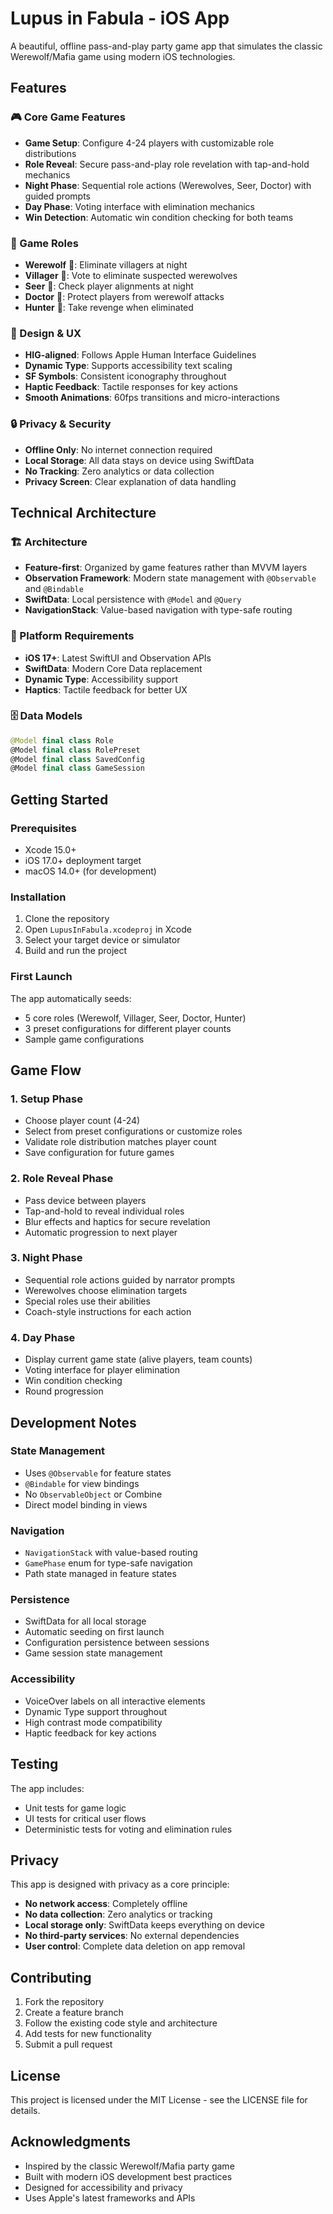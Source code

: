 # Lupus in Fabula - iOS App

A beautiful, offline pass-and-play party game app that simulates the classic Werewolf/Mafia game using modern iOS technologies.

## Features

### 🎮 Core Game Features
- **Game Setup**: Configure 4-24 players with customizable role distributions
- **Role Reveal**: Secure pass-and-play role revelation with tap-and-hold mechanics
- **Night Phase**: Sequential role actions (Werewolves, Seer, Doctor) with guided prompts
- **Day Phase**: Voting interface with elimination mechanics
- **Win Detection**: Automatic win condition checking for both teams

### 🎯 Game Roles
- **Werewolf** 🐺: Eliminate villagers at night
- **Villager** 👤: Vote to eliminate suspected werewolves
- **Seer** 🔮: Check player alignments at night
- **Doctor** 💊: Protect players from werewolf attacks
- **Hunter** 🏹: Take revenge when eliminated

### 🎨 Design & UX
- **HIG-aligned**: Follows Apple Human Interface Guidelines
- **Dynamic Type**: Supports accessibility text scaling
- **SF Symbols**: Consistent iconography throughout
- **Haptic Feedback**: Tactile responses for key actions
- **Smooth Animations**: 60fps transitions and micro-interactions

### 🔒 Privacy & Security
- **Offline Only**: No internet connection required
- **Local Storage**: All data stays on device using SwiftData
- **No Tracking**: Zero analytics or data collection
- **Privacy Screen**: Clear explanation of data handling

## Technical Architecture

### 🏗️ Architecture
- **Feature-first**: Organized by game features rather than MVVM layers
- **Observation Framework**: Modern state management with `@Observable` and `@Bindable`
- **SwiftData**: Local persistence with `@Model` and `@Query`
- **NavigationStack**: Value-based navigation with type-safe routing

### 📱 Platform Requirements
- **iOS 17+**: Latest SwiftUI and Observation APIs
- **SwiftData**: Modern Core Data replacement
- **Dynamic Type**: Accessibility support
- **Haptics**: Tactile feedback for better UX

### 🗄️ Data Models
```swift
@Model final class Role
@Model final class RolePreset  
@Model final class SavedConfig
@Model final class GameSession
```

## Getting Started

### Prerequisites
- Xcode 15.0+
- iOS 17.0+ deployment target
- macOS 14.0+ (for development)

### Installation
1. Clone the repository
2. Open `LupusInFabula.xcodeproj` in Xcode
3. Select your target device or simulator
4. Build and run the project

### First Launch
The app automatically seeds:
- 5 core roles (Werewolf, Villager, Seer, Doctor, Hunter)
- 3 preset configurations for different player counts
- Sample game configurations

## Game Flow

### 1. Setup Phase
- Choose player count (4-24)
- Select from preset configurations or customize roles
- Validate role distribution matches player count
- Save configuration for future games

### 2. Role Reveal Phase
- Pass device between players
- Tap-and-hold to reveal individual roles
- Blur effects and haptics for secure revelation
- Automatic progression to next player

### 3. Night Phase
- Sequential role actions guided by narrator prompts
- Werewolves choose elimination targets
- Special roles use their abilities
- Coach-style instructions for each action

### 4. Day Phase
- Display current game state (alive players, team counts)
- Voting interface for player elimination
- Win condition checking
- Round progression

## Development Notes

### State Management
- Uses `@Observable` for feature states
- `@Bindable` for view bindings
- No `ObservableObject` or Combine
- Direct model binding in views

### Navigation
- `NavigationStack` with value-based routing
- `GamePhase` enum for type-safe navigation
- Path state managed in feature states

### Persistence
- SwiftData for all local storage
- Automatic seeding on first launch
- Configuration persistence between sessions
- Game session state management

### Accessibility
- VoiceOver labels on all interactive elements
- Dynamic Type support throughout
- High contrast mode compatibility
- Haptic feedback for key actions

## Testing

The app includes:
- Unit tests for game logic
- UI tests for critical user flows
- Deterministic tests for voting and elimination rules

## Privacy

This app is designed with privacy as a core principle:
- **No network access**: Completely offline
- **No data collection**: Zero analytics or tracking
- **Local storage only**: SwiftData keeps everything on device
- **No third-party services**: No external dependencies
- **User control**: Complete data deletion on app removal

## Contributing

1. Fork the repository
2. Create a feature branch
3. Follow the existing code style and architecture
4. Add tests for new functionality
5. Submit a pull request

## License

This project is licensed under the MIT License - see the LICENSE file for details.

## Acknowledgments

- Inspired by the classic Werewolf/Mafia party game
- Built with modern iOS development best practices
- Designed for accessibility and privacy
- Uses Apple's latest frameworks and APIs
